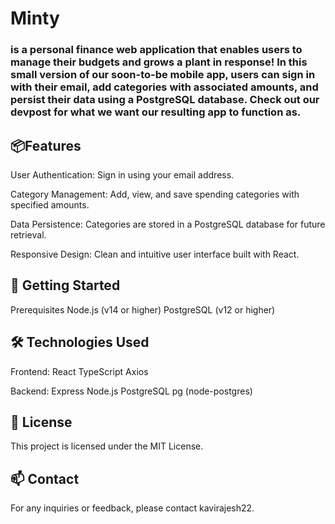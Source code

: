 # Minty 
### is a personal finance web application that enables users to manage their budgets and grows a plant in response! In this small version of our soon-to-be mobile app, users can sign in with their email, add categories with associated amounts, and persist their data using a PostgreSQL database. Check out our devpost for what we want our resulting app to function as.

## 📦Features
User Authentication: Sign in using your email address.

Category Management: Add, view, and save spending categories with specified amounts.

Data Persistence: Categories are stored in a PostgreSQL database for future retrieval.

Responsive Design: Clean and intuitive user interface built with React.

## 🚀 Getting Started
Prerequisites
Node.js (v14 or higher)
PostgreSQL (v12 or higher)


## 🛠️ Technologies Used
Frontend:
React
TypeScript
Axios

Backend:
Express
Node.js
PostgreSQL
pg (node-postgres)

## 📃 License
This project is licensed under the MIT License.

## 📫 Contact
For any inquiries or feedback, please contact kavirajesh22.
